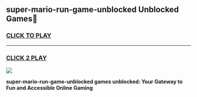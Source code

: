 
## super-mario-run-game-unblocked Unblocked Games👋
<h3>
<a href="https://news.freeplayer.one?title=super-mario-run-game-unblocked&ref=16F">CLICK TO PLAY</a></h3>
<hr>

<h3>
<a href="https://news.freeplayer.one?title=super-mario-run-game-unblocked&ref=16F">CLICK 2 PLAY</a>
  
</h3>

<a href="https://news.freeplayer.one?title=super-mario-run-game-unblocked&ref=16F/"><img src="https://clearcache.store/games.png"></a>


**super-mario-run-game-unblocked games unblocked: Your Gateway to Fun and Accessible Online Gaming**
